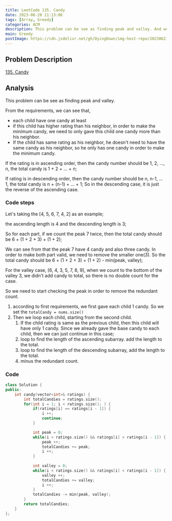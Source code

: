 ```yaml
---
title: LeetCode 135. Candy
date: 2023-06-20 21:13:06
tags: [Array, Greedy]
categories: ACM
description: This problem can be see as finding peak and valley. And we need to start checking the peak in order to remove the redundant count.
main: Greedy
postImage: https://cdn.jsdelivr.net/gh/DyingDown/img-host-repo/202306212039909.gif
---
```


## Problem Description

[135. Candy](https://leetcode.com/problems/candy/description/?envType=study-plan-v2&envId=top-interview-150)

## Analysis

This problem can be see as finding peak and valley.

From the requirements, we can see that,

- each child have one candy at least
- if this child has higher rating than his neighbor, in order to make the minimum candy, we need to only gave this child one candy more than his neighbor.
- If the child has same rating as his neighbor, he doesn't need to have the same candy as his neighbor, so he only has one candy in order to make the minimum candy.

If the rating is in ascending order, then the candy number should be 1, 2, ..., n, the total candy is 1 + 2 + ... + n; 

If rating is in descending order, then the candy number should be n, n-1, ... 1, the total candy is n + (n-1) + ... + 1; So in the descending case, it is just the reverse of the ascending case.

### Code steps

Let's taking the [4, 5, 6, 7, 4, 2] as an example;

the ascending length is 4 and the descending length is 3;

So for each part, if we count the peak 7 twice, then the total candy should be 6 + (1 + 2 + 3) + (1 + 2);

We can see from that the peak 7 have 4 candy and also three candy. In order to make both part valid, we need to remove the smaller one(3). So the total candy should be 6 + (1 + 2 + 3) + (1 + 2) - min(peak, valley);

For the valley case, [6, 4, 3, 5, 7, 8, 9], when we count to the bottom of the valley 3, we didn't add candy to total, so there is no double count for the case.

So we need to start checking the peak in order to remove the redundant count.

1. according to first requirements, we first gave each child 1 candy. So we set the `totalCandy = nums.size()`
2. Then we loop each child, starting from the second child.
   1. If the child rating is same as the previous child, then this child will have only 1 candy. Since we already gave the base candy to each child, then we can just continue in this case;
   2. loop to find the length of the ascending subarray.  add the length to the total.
   3. loop to find the length of the descending subarray, add the length to the total.
   4. minus the redundant count.

### Code

```c++
class Solution {
public:
    int candy(vector<int>& ratings) {
        int totalCandies = ratings.size();
        for(int i = 1; i < ratings.size(); ) {
            if(ratings[i] == ratings[i - 1]) {
                i ++;
                continue;
            }

            int peak = 0;
            while(i < ratings.size() && ratings[i] > ratings[i - 1]) {
                peak ++;
                totalCandies += peak;
                i ++;
            }
            
            int valley = 0;
            while(i < ratings.size() && ratings[i] < ratings[i - 1]) {
                valley ++;
                totalCandies += valley;
                i ++;
            }
            totalCandies -= min(peak, valley);
        }
        return totalCandies;
    }
};
```



